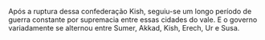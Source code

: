 ﻿Após a ruptura dessa confederação Kish, seguiu-se um longo período de guerra constante por supremacia entre essas cidades do vale. E o governo variadamente se alternou entre Sumer, Akkad, Kish, Erech, Ur e Susa.